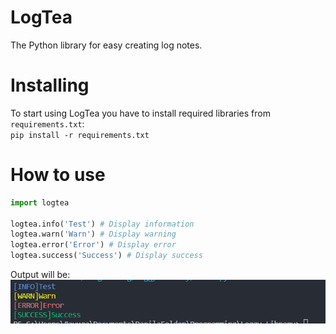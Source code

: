 # LogTea
The Python library for easy creating log notes.
# Installing
To start using LogTea you have to install required libraries from ``requirements.txt``: <br>
``pip install -r requirements.txt``
# How to use
```python
import logtea

logtea.info('Test') # Display information
logtea.warn('Warn') # Display warning
logtea.error('Error') # Display error
logtea.success('Success') # Display success
```
Output will be: <br>
<img src="https://github.com/jezmunh/LogTea/blob/main/img/screenshot.png?raw=true">

